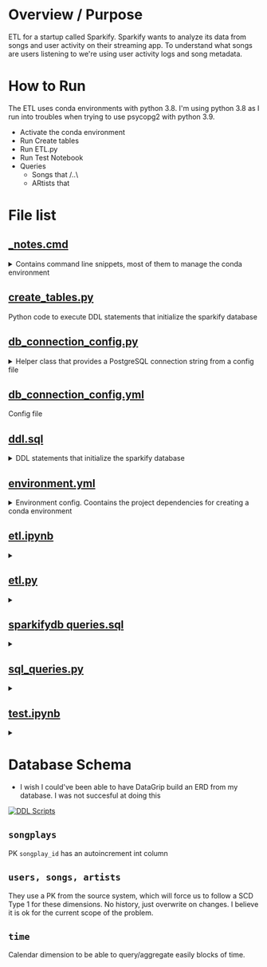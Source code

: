 # Overview / Purpose
ETL for a startup called Sparkify. Sparkify wants to analyze its data from songs and user activity on their streaming app.
To understand what songs are users listening to we're using user activity logs and song metadata.

# How to Run
The ETL uses conda environments with python 3.8. I'm using python 3.8 as I run into troubles when trying to use psycopg2 with python 3.9.
* Activate the conda environment
* Run Create tables
* Run ETL.py
* Run Test Notebook
* Queries
    * Songs that /..\
    * ARtists that

# File list


## [_notes.cmd](https://github.com/joseph-higaki/UDataEng_L02P01_create-song-play-schema/blob/69ed9c05d1cd25375997a5780f0d798445c6a4ae/_notes.cmd)
<details>
<summary>
    Contains command line snippets, most of them to manage the conda environment
</summary>

- [ ] conda env commands to be relative path
- [ ] conda env to automatically execute when.... 

* [Activate Conda](https://github.com/joseph-higaki/UDataEng_L02P01_create-song-play-schema/blob/69ed9c05d1cd25375997a5780f0d798445c6a4ae/_notes.cmd#L5)
* [Create conda environment from a yml file](https://github.com/joseph-higaki/UDataEng_L02P01_create-song-play-schema/blob/69ed9c05d1cd25375997a5780f0d798445c6a4ae/_notes.cmd#L8)
* [Activate, update, remove conda environment](https://github.com/joseph-higaki/UDataEng_L02P01_create-song-play-schema/blob/69ed9c05d1cd25375997a5780f0d798445c6a4ae/_notes.cmd#L10-L17)
</details>

## [create_tables.py](https://github.com/joseph-higaki/UDataEng_L02P01_create-song-play-schema/blob/f71ba077ace2f3037083f65b6557000b0f5132d0/create_tables.py)
Python code to execute DDL statements that initialize the sparkify database

## [db_connection_config.py](https://github.com/joseph-higaki/UDataEng_L02P01_create-song-play-schema/blob/f71ba077ace2f3037083f65b6557000b0f5132d0/db_connection_config.py)
<details>
<summary>
Helper class that provides a PostgreSQL connection string from a config file 
</summary>

[ ] I would've liked this to follow a singleton pattern 😪
</details>

## [db_connection_config.yml](https://github.com/joseph-higaki/UDataEng_L02P01_create-song-play-schema/blob/f71ba077ace2f3037083f65b6557000b0f5132d0/db_connection_config.yml)
Config file 

## [ddl.sql](https://github.com/joseph-higaki/UDataEng_L02P01_create-song-play-schema/blob/f71ba077ace2f3037083f65b6557000b0f5132d0/ddl.sql)
<details>
<summary>        
DDL statements that initialize the sparkify database
</summary>

I've created this file and tested through a SQL console (DataGrip) before I placed the statements on [create_tables.py](https://github.com/joseph-higaki/UDataEng_L02P01_create-song-play-schema/blob/f71ba077ace2f3037083f65b6557000b0f5132d0/create_tables.py)
</details>

## [environment.yml](https://github.com/joseph-higaki/UDataEng_L02P01_create-song-play-schema/blob/f71ba077ace2f3037083f65b6557000b0f5132d0/environment.yml)
<details>
<summary>        
Environment config. Coontains the project dependencies for creating a conda environment
</summary>

* Needed to use python 3.8  as I couldn't make psycopg2 work with 3.9
* I used pyyaml, spend too much time troubleshooting why previously I'd been able to use `pip install yaml` and `conda install yaml` doesn't do the trick
* ipython-sql to be able to execute inline SQL at test.ipynb is not available from conda default channels. I discovered the [channel]::[package] syntax 😊
</details>

## [etl.ipynb]()
<details>
    <summary>        
    </summary>
</details>

## [etl.py]()
<details>
    <summary>        
    </summary>
</details>

## [sparkifydb queries.sql]()
<details>
    <summary>        
    </summary>
</details>

## [sql_queries.py]()
<details>
    <summary>        
    </summary>
</details>

## [test.ipynb]()
<details>
    <summary>        
    </summary>
</details>

# Database Schema 
* I wish I could've been able to have DataGrip build an ERD from my database. I was not succesful at doing this

[![DDL Scripts](https://user-images.githubusercontent.com/11904085/153713401-4fd27940-6dff-43b1-b069-cd8104ec799b.png)](https://github.com/joseph-higaki/UDataEng_L02P01_create-song-play-schema/blob/f71ba077ace2f3037083f65b6557000b0f5132d0/ddl.sql)

## `songplays`
PK `songplay_id` has an autoincrement int column 

## `users, songs, artists`
They use a PK from the source system, which will force us to follow a SCD Type 1 for these dimensions. 
No history, just overwrite on changes. 
I believe it is ok for the current scope of the problem.

## `time` 
Calendar dimension to be able to query/aggregate easily blocks of time.

